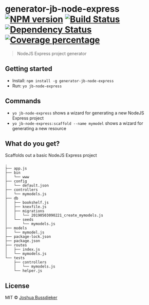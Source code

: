 # generator-jb-node-express [![NPM version][npm-image]][npm-url] [![Build Status][travis-image]][travis-url] [![Dependency Status][daviddm-image]][daviddm-url] [![Coverage percentage][coveralls-image]][coveralls-url]
> NodeJS Express project generator

## Getting started

- Install: `npm install -g generator-jb-node-express`
- Run: `yo jb-node-express`


## Commands

* `yo jb-node-express` shows a wizard for generating a new NodeJS Express project
* `yo jb-node-express:scaffold --name mymodel` shows a wizard for generating a new resource


## What do you get?

Scaffolds out a basic NodeJS Express project

```
.
├── app.js
├── bin
│   └── www
├── config
│   └── default.json
├── controllers
│   └── mymodels.js
├── db
│   ├── bookshelf.js
│   ├── knexfile.js
│   ├── migrations
│   │   └── 20190503090221_create_mymodels.js
│   └── seeds
│       └── mymodels.js
├── models
│   └── mymodel.js
├── package-lock.json
├── package.json
├── routes
│   ├── index.js
│   └── mymodels.js
└── tests
    ├── controllers
    │   └── mymodels.js
    └── helper.js
```

## License

MIT © [Joshua Bussdieker](github.com/jbussdieker)


[npm-image]: https://badge.fury.io/js/generator-jb-node-express.svg
[npm-url]: https://npmjs.org/package/generator-jb-node-express
[travis-image]: https://travis-ci.org/jbussdieker/generator-jb-node-express.svg?branch=master
[travis-url]: https://travis-ci.org/jbussdieker/generator-jb-node-express
[daviddm-image]: https://david-dm.org/jbussdieker/generator-jb-node-express.svg?theme=shields.io
[daviddm-url]: https://david-dm.org/jbussdieker/generator-jb-node-express
[coveralls-image]: https://coveralls.io/repos/jbussdieker/generator-jb-node-express/badge.svg
[coveralls-url]: https://coveralls.io/r/jbussdieker/generator-jb-node-express

